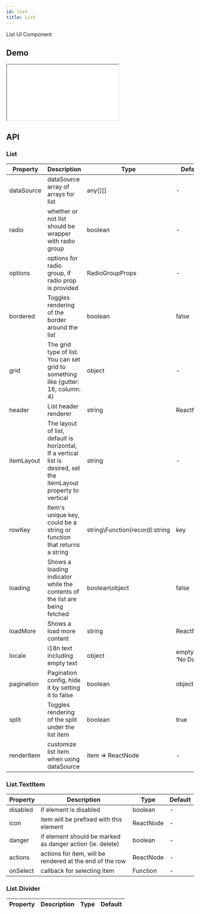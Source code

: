 ```yaml
---
id: list
title: List
---
```


List UI Component

## Demo

<iframe src="/storybook-static/iframe.html?id=components-list--default"></iframe>

## API

### List

| Property   | Description                                                                                                       | Type                           | Default              |
| ---------- | ----------------------------------------------------------------------------------------------------------------- | ------------------------------ | -------------------- |
| dataSource | dataSource array of arrays for list                                                                               | any[][]                        | -                    |
| radio      | whether or not list should be wrapper with radio group                                                            | boolean                        | -                    |
| options    | options for radio group, if radio prop is provided                                                                | RadioGroupProps                | -                    |
| bordered   | Toggles rendering of the border around the list                                                                   | boolean                        | false                |
| grid       | The grid type of list. You can set grid to something like {gutter: 16, column: 4}                                 | object                         | -                    |
| header     | List header renderer                                                                                              | string                         | ReactNode            | - |
| itemLayout | The layout of list, default is horizontal, If a vertical list is desired, set the itemLayout property to vertical | string                         | -                    |
| rowKey     | Item's unique key, could be a string or function that returns a string                                            | string\Function(record):string | key                  |
| loading    | Shows a loading indicator while the contents of the list are being fetched                                        | boolean\object                 | false                |
| loadMore   | Shows a load more content                                                                                         | string                         | ReactNode            | - |
| locale     | i18n text including empty text                                                                                    | object                         | emptyText: 'No Data' |
| pagination | Pagination config, hide it by setting it to false                                                                 | boolean                        | object               | false |
| split      | Toggles rendering of the split under the list item                                                                | boolean                        | true                 |
| renderItem | customize list item when using dataSource                                                                         | item => ReactNode              | -                    |

### List.TextItem

| Property | Description                                               | Type      | Default |
| -------- | --------------------------------------------------------- | --------- | ------- |
| disabled | if element is disabled                                    | boolean   | -       |
| icon     | item will be prefixed with this element                   | ReactNode | -       |
| danger   | if element should be marked as danger action (ie. delete) | boolean   | -       |
| actions  | actions for item, will be rendered at the end of the row  | ReactNode | -       |
| onSelect | callback for selecting item                               | Function  | -       |

### List.Divider

| Property | Description | Type | Default |
| -------- | ----------- | ---- | ------- |

